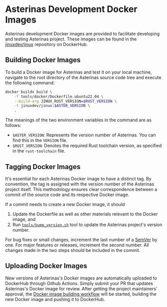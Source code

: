 # Asterinas Development Docker Images

Asterinas development Docker images are provided to facilitate developing and testing Asterinas project. These images can be found in the [jinuxdev/jinux](https://hub.docker.com/r/jinuxdev/jinux/) repository on DockerHub.

## Building Docker Images

To build a Docker image for Asterinas and test it on your local machine, navigate to the root directory of the Asterinas source code tree and execute the following command:

```bash
docker buildx build \
    -f tools/docker/Dockerfile.ubuntu22.04 \
    --build-arg JINUX_RUST_VERSION=$RUST_VERSION \
    -t jinuxdev/jinux:$ASTER_VERSION \
    .
```

The meanings of the two environment variables in the command are as follows:

- `$ASTER_VERSION`: Represents the version number of Asterinas. You can find this in the `VERSION` file.
- `$RUST_VERSION`: Denotes the required Rust toolchain version, as specified in the `rust-toolchain` file.

## Tagging Docker Images

It's essential for each Asterinas Docker image to have a distinct tag. By convention, the tag is assigned with the version number of the Asterinas project itself. This methodology ensures clear correspondence between a commit of the source code and its respective Docker image.

If a commit needs to create a new Docker image, it should

1. Update the Dockerfile as well as other materials relevant to the Docker image, and
2. Run [`tools/bump_version.sh`](../bump_version.sh) tool to update the Asterinas project's version number.
 
For bug fixes or small changes, increment the last number of a [SemVer](https://semver.org/) by one. For major features or releases, increment the second number. All changes made in the two steps should be included in the commit.

## Uploading Docker Images

New versions of Asterinas's Docker images are automatically uploaded to DockerHub through Github Actions. Simply submit your PR that updates Asterinas's Docker image for review. After getting the project maintainers' approval, the [Docker image building workflow](../../.github/workflows/docker_build.yml) will be started, building the new Docker image and pushing it to DockerHub.